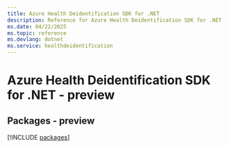 ```yaml
---
title: Azure Health Deidentification SDK for .NET
description: Reference for Azure Health Deidentification SDK for .NET
ms.date: 04/22/2025
ms.topic: reference
ms.devlang: dotnet
ms.service: healthdeidentification
---
```

# Azure Health Deidentification SDK for .NET - preview
## Packages - preview
[!INCLUDE [packages](health-deidentification-index.md)]